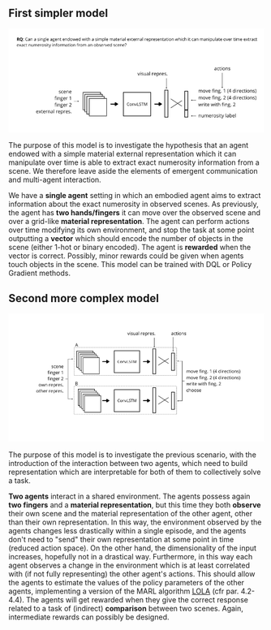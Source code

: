 ## First simpler model
<img src="sketch_model_v3.png" width="800" />

The purpose of this model is to investigate the hypothesis that an agent endowed with a simple material external representation which it can manipulate over time is able to extract exact numerosity information from a scene. We therefore leave aside the elements of emergent communication and multi-agent interaction.

We have a **single agent** setting in which an embodied agent aims to extract information about the exact numerosity in observed scenes. As previously, the agent has **two hands/fingers** it can move over the observed scene and over a grid-like **material representation**. The agent can perform actions over time modifying its own environment, and stop the task at some point outputting a **vector** which should encode the number of objects in the scene (either 1-hot or binary encoded). The agent is **rewarded** when the vector is correct. Possibly, minor rewards could be given when agents touch objects in the scene. 
This model can be trained with DQL or Policy Gradient methods.

## Second more complex model
<img src="sketch_model_v4.png" width="800" />

The purpose of this model is to investigate the previous scenario, with the introduction of the interaction between two agents, which need to build representation which are interpretable for both of them to collectively solve a task.


**Two agents** interact in a shared environment. The agents possess again **two fingers** and a **material representation**, but this time they both **observe** their own scene and the material representation of the other agent, other than their own representation. In this way, the environment observed by the agents changes less drastically within a single episode, and the agents don't need to "send" their own representation at some point in time (reduced action space). On the other hand, the dimensionality of the input increases, hopefully not in a drastical way. Furthermore, in this way each agent observes a change in the environment which is at least correlated with (if not fully representing) the other agent's actions. This should allow the agents to estimate the values of the policy parameters of the other agents, implementing a version of the MARL algorithm [LOLA](https://www.cs.cmu.edu/~mshediva/assets/pdf/lola-aamas18.pdf) (cfr par. 4.2-4.4). The agents will get rewarded when they give the correct response related to a task of (indirect) **comparison** between two scenes. Again, intermediate rewards can possibly be designed.
